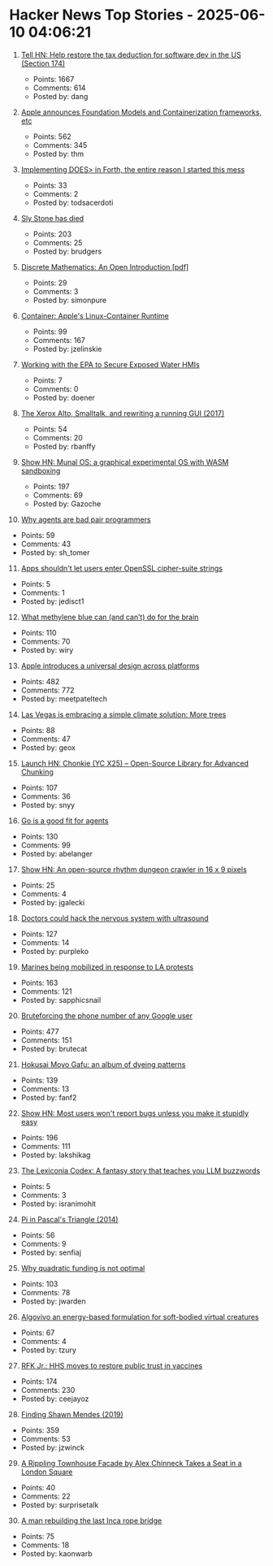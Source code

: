 # Hacker News Top Stories - 2025-06-10 04:06:21

1. [Tell HN: Help restore the tax deduction for software dev in the US (Section 174)](undefined)
   - Points: 1667
   - Comments: 614
   - Posted by: dang

2. [Apple announces Foundation Models and Containerization frameworks, etc](https://www.apple.com/newsroom/2025/06/apple-supercharges-its-tools-and-technologies-for-developers/)
   - Points: 562
   - Comments: 345
   - Posted by: thm

3. [Implementing DOES> in Forth, the entire reason I started this mess](https://boston.conman.org/2025/06/09.1)
   - Points: 33
   - Comments: 2
   - Posted by: todsacerdoti

4. [Sly Stone has died](https://abcnews.go.com/US/sly-stone-pioneering-leader-funk-band-sly-family/story?id=122666345)
   - Points: 203
   - Comments: 25
   - Posted by: brudgers

5. [Discrete Mathematics: An Open Introduction [pdf]](https://discrete.openmathbooks.org/pdfs/dmoi4.pdf)
   - Points: 29
   - Comments: 3
   - Posted by: simonpure

6. [Container: Apple's Linux-Container Runtime](https://github.com/apple/container)
   - Points: 99
   - Comments: 167
   - Posted by: jzelinskie

7. [Working with the EPA to Secure Exposed Water HMIs](https://censys.com/blog/turning-off-the-information-flow-working-with-the-epa-to-secure-hundreds-of-exposed-water-hmis)
   - Points: 7
   - Comments: 0
   - Posted by: doener

8. [The Xerox Alto, Smalltalk, and rewriting a running GUI (2017)](https://www.righto.com/2017/10/the-xerox-alto-smalltalk-and-rewriting.html)
   - Points: 54
   - Comments: 20
   - Posted by: rbanffy

9. [Show HN: Munal OS: a graphical experimental OS with WASM sandboxing](https://github.com/Askannz/munal-os)
   - Points: 197
   - Comments: 69
   - Posted by: Gazoche

10. [Why agents are bad pair programmers](https://justin.searls.co/posts/why-agents-are-bad-pair-programmers/)
   - Points: 59
   - Comments: 43
   - Posted by: sh_tomer

11. [Apps shouldn't let users enter OpenSSL cipher-suite strings](https://00f.net/2025/06/06/cipher-suites/)
   - Points: 5
   - Comments: 1
   - Posted by: jedisct1

12. [What methylene blue can (and can’t) do for the brain](https://neurofrontiers.blog/what-methylene-blue-can-and-cant-do-for-the-brain/)
   - Points: 110
   - Comments: 70
   - Posted by: wiry

13. [Apple introduces a universal design across platforms](https://www.apple.com/newsroom/2025/06/apple-introduces-a-delightful-and-elegant-new-software-design/)
   - Points: 482
   - Comments: 772
   - Posted by: meetpateltech

14. [Las Vegas is embracing a simple climate solution: More trees](https://www.npr.org/2025/06/09/nx-s1-5340363/las-vegas-climate-change-solution-trees)
   - Points: 88
   - Comments: 47
   - Posted by: geox

15. [Launch HN: Chonkie (YC X25) – Open-Source Library for Advanced Chunking](undefined)
   - Points: 107
   - Comments: 36
   - Posted by: snyy

16. [Go is a good fit for agents](https://docs.hatchet.run/blog/go-agents)
   - Points: 130
   - Comments: 99
   - Posted by: abelanger

17. [Show HN: An open-source rhythm dungeon crawler in 16 x 9 pixels](https://github.com/jgalecki/qrawl-tiny-mass-disco)
   - Points: 25
   - Comments: 4
   - Posted by: jgalecki

18. [Doctors could hack the nervous system with ultrasound](https://spectrum.ieee.org/focused-ultrasound-stimulation-inflammation-diabetes)
   - Points: 127
   - Comments: 14
   - Posted by: purpleko

19. [Marines being mobilized in response to LA protests](https://www.cnn.com/2025/06/09/politics/marines-mobilized-los-angeles-protests)
   - Points: 163
   - Comments: 121
   - Posted by: sapphicsnail

20. [Bruteforcing the phone number of any Google user](https://brutecat.com/articles/leaking-google-phones)
   - Points: 477
   - Comments: 151
   - Posted by: brutecat

21. [Hokusai Moyo Gafu: an album of dyeing patterns](https://ndlsearch.ndl.go.jp/en/imagebank/theme/hokusaimoyo)
   - Points: 139
   - Comments: 13
   - Posted by: fanf2

22. [Show HN: Most users won't report bugs unless you make it stupidly easy](undefined)
   - Points: 196
   - Comments: 111
   - Posted by: lakshikag

23. [The Lexiconia Codex: A fantasy story that teaches you LLM buzzwords](https://medium.com/@isranimohit/the-lexiconia-codex-a-fantasy-story-that-teaches-you-every-llm-buzzword-3b7f6eb23da9)
   - Points: 5
   - Comments: 3
   - Posted by: isranimohit

24. [Pi in Pascal's Triangle (2014)](https://www.cut-the-knot.org/arithmetic/algebra/PiInPascal.shtml)
   - Points: 56
   - Comments: 9
   - Posted by: senfiaj

25. [Why quadratic funding is not optimal](https://jonathanwarden.com/quadratic-funding-is-not-optimal/)
   - Points: 103
   - Comments: 78
   - Posted by: jwarden

26. [Algovivo an energy-based formulation for soft-bodied virtual creatures](https://juniorrojas.com/algovivo/)
   - Points: 67
   - Comments: 4
   - Posted by: tzury

27. [RFK Jr.: HHS moves to restore public trust in vaccines](https://www.wsj.com/opinion/rfk-jr-hhs-moves-to-restore-public-trust-in-vaccines-45495112)
   - Points: 174
   - Comments: 230
   - Posted by: ceejayoz

28. [Finding Shawn Mendes (2019)](https://ericneyman.wordpress.com/2019/11/26/finding-shawn-mendes/)
   - Points: 359
   - Comments: 53
   - Posted by: jzwinck

29. [A Rippling Townhouse Facade by Alex Chinneck Takes a Seat in a London Square](https://www.thisiscolossal.com/2025/05/alex-chinneck-a-week-at-the-knees/)
   - Points: 40
   - Comments: 22
   - Posted by: surprisetalk

30. [A man rebuilding the last Inca rope bridge](https://www.atlasobscura.com/articles/last-inca-rope-bridge-qeswachaka-tradition)
   - Points: 75
   - Comments: 18
   - Posted by: kaonwarb


